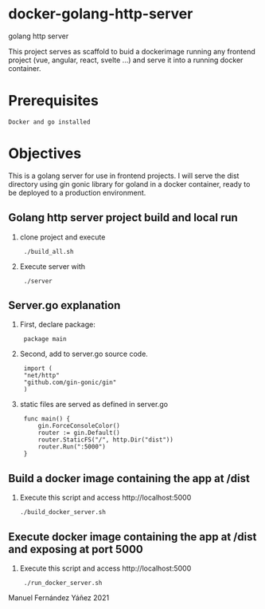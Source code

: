 # docker-golang-http-server

golang http server

This project serves as scaffold to buid a dockerimage running any frontend project (vue, angular, react, svelte ...) and serve it into a running docker container.

# Prerequisites

    Docker and go installed 
# Objectives

This is a golang server for use in frontend projects. I will serve the dist directory using gin gonic library for goland in a docker container, ready to be deployed to a production environment.
## Golang http server project build and local run 

1. clone project and execute 

        ./build_all.sh

2. Execute server with 

        ./server
## Server.go explanation

1. First, declare package:

        package main

2. Second, add to server.go source code.

        import (
        "net/http"
        "github.com/gin-gonic/gin"
        )

3. static files are served as defined in server.go 

        func main() {
            gin.ForceConsoleColor()
            router := gin.Default()
            router.StaticFS("/", http.Dir("dist"))
            router.Run(":5000")
        }

## Build a docker image containing the app at /dist

 1. Execute this script and access http://localhost:5000

        ./build_docker_server.sh


## Execute docker image containing the app at /dist and exposing at port 5000

1. Execute this script and access http://localhost:5000

        ./run_docker_server.sh 

Manuel Fernández Yáñez 2021


